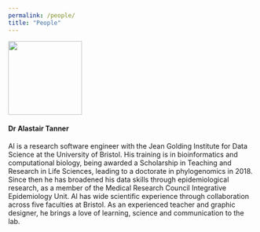 ```yaml
---
permalink: /people/
title: "People"
---
```


<img src="https://github.com/altanner/anya_lab/blob/master/assets/images/al-portrait.jpg" width="150" /></a> 

#### Dr Alastair Tanner

Al is a research software engineer with the Jean Golding Institute for Data Science at the University of Bristol. His training is in bioinformatics and computational biology, being awarded a Scholarship in Teaching and Research in Life Sciences, leading to a doctorate in phylogenomics in 2018. Since then he has broadened his data skills through epidemiological research, as a member of the Medical Research Council Integrative Epidemiology Unit. Al has wide scientific experience through collaboration across five faculties at Bristol. As an experienced teacher and graphic designer, he brings a love of learning, science and communication to the lab.
